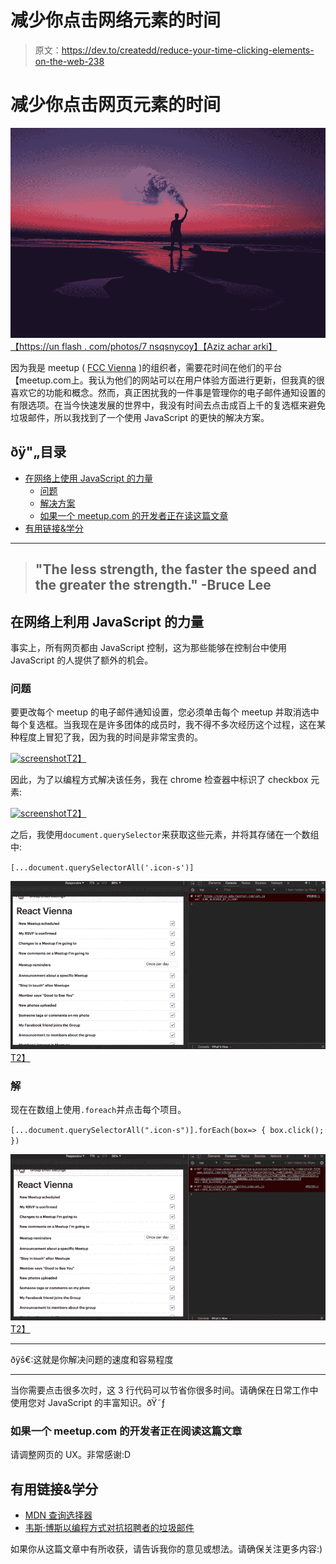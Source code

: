 # 减少你点击网络元素的时间

> 原文：<https://dev.to/createdd/reduce-your-time-clicking-elements-on-the-web-238>

# 减少你点击网页元素的时间

![](img/6f0dc9e8c4e745bb3d90a5cc34793965.png)
[【https://un flash . com/photos/7 nsqsnycoy】](https://unsplash.com/photos/7nsqPSnYCoY)[【Aziz achar arki】](http://unsplash.com/@acharki95?utm_medium=referral&utm_campaign=photographer-credit&utm_content=creditBadge)

因为我是 meetup ( [FCC Vienna](https://www.meetup.com/de-DE/Free-Code-Camp-Vienna/) )的组织者，需要花时间在他们的平台【meetup.com上。我认为他们的网站可以在用户体验方面进行更新，但我真的很喜欢它的功能和概念。然而，真正困扰我的一件事是管理你的电子邮件通知设置的有限选项。在当今快速发展的世界中，我没有时间去点击成百上千的复选框来避免垃圾邮件，所以我找到了一个使用 JavaScript 的更快的解决方案。

## ðÿ"„目录

*   [在网络上使用 JavaScript 的力量](#using-the-power-of-javascript-on-the-web)
    *   [问题](#the-problem)
    *   [解决方案](#the-solution)
    *   [如果一个 meetup.com 的开发者正在读这篇文章](#if-a-developer-of-meetupcom-is-reading-this)
*   [有用链接&学分](#useful-links-credits)

* * *

> ## "The less strength, the faster the speed and the greater the strength." -Bruce Lee

## 在网络上利用 JavaScript 的力量

事实上，所有网页都由 JavaScript 控制，这为那些能够在控制台中使用 JavaScript 的人提供了额外的机会。

### 问题

要更改每个 meetup 的电子邮件通知设置，您必须单击每个 meetup 并取消选中每个复选框。当我现在是许多团体的成员时，我不得不多次经历这个过程，这在某种程度上冒犯了我，因为我的时间是非常宝贵的。

[![screenshot](img/f83bf26e2c87220802b5109e8ed036b2.png)T2】](https://res.cloudinary.com/practicaldev/image/fetch/s--bvbbdXHs--/c_limit%2Cf_auto%2Cfl_progressive%2Cq_auto%2Cw_880/v1/../assets/REDCLICK/emailUpdates.png)

因此，为了以编程方式解决该任务，我在 chrome 检查器中标识了 checkbox 元素:

[![screenshot](img/6e3198d23d747dbf22417c1f77bf2157.png)T2】](https://res.cloudinary.com/practicaldev/image/fetch/s--kyCSHs4y--/c_limit%2Cf_auto%2Cfl_progressive%2Cq_auto%2Cw_880/v1/../assets/REDCLICK/inspector.png)

之后，我使用`document.querySelector`来获取这些元素，并将其存储在一个数组中:

`[...document.querySelectorAll('.icon-s')]`

[![gif](img/6e189e28678ca8c637c42b168f64f4dc.png)T2】](https://res.cloudinary.com/practicaldev/image/fetch/s--kNOg8fKQ--/c_limit%2Cf_auto%2Cfl_progressive%2Cq_66%2Cw_880/http://recordit.co/yWtOhgoZju.gif)

### 解

现在在数组上使用`.foreach`并点击每个项目。

`[...document.querySelectorAll(".icon-s")].forEach(box=> {
box.click();
})`

[![gif](img/f86a081343d4da7d8c85a99233f33e46.png)T2】](https://res.cloudinary.com/practicaldev/image/fetch/s--rVfvHBnW--/c_limit%2Cf_auto%2Cfl_progressive%2Cq_66%2Cw_880/http://g.recordit.co/LcTYPfxEEj.gif)

* * *

ðÿš€:这就是你解决问题的速度和容易程度

* * *

当你需要点击很多次时，这 3 行代码可以节省你很多时间。请确保在日常工作中使用您对 JavaScript 的丰富知识。ðŸ˜ƒ

### 如果一个 meetup.com 的开发者正在阅读这篇文章

请调整网页的 UX。非常感谢:D

## 有用链接&学分

*   [MDN 查询选择器](https://developer.mozilla.org/en/docs/Web/API/Document/querySelector)
*   [韦斯·博斯以编程方式对抗招聘者的垃圾邮件](https://www.youtube.com/watch?v=Ddu1T3BdATg)

如果你从这篇文章中有所收获，请告诉我你的意见或想法。请确保关注更多内容:)